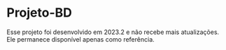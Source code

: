 # Projeto-BD
Esse projeto foi desenvolvido em 2023.2 e não recebe mais atualizações. Ele permanece disponível apenas como referência.
